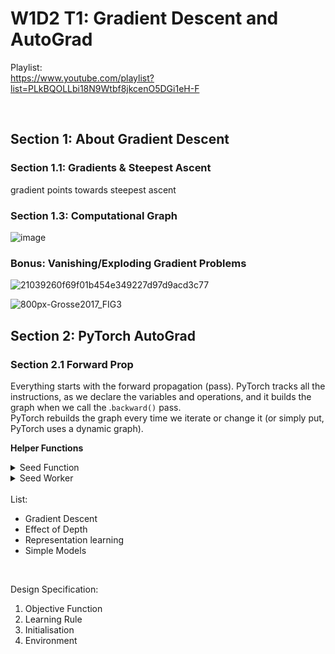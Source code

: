 # W1D2 T1: Gradient Descent and AutoGrad



Playlist: </br>
https://www.youtube.com/playlist?list=PLkBQOLLbi18N9Wtbf8jkcenO5DGi1eH-F


</br>


## Section 1: About Gradient Descent

### Section 1.1: Gradients & Steepest Ascent

gradient points towards steepest ascent


### Section 1.3: Computational Graph
![image](https://user-images.githubusercontent.com/72982560/178560506-172cdff7-2032-44aa-adf2-c1a68e35c3ba.png)

### Bonus: Vanishing/Exploding Gradient Problems
![21039260f69f01b454e349227d97d9acd3c77](https://user-images.githubusercontent.com/72982560/178570683-16168c93-06cb-4b4e-bba0-31f8e813f662.jpg)

![800px-Grosse2017_FIG3](https://user-images.githubusercontent.com/72982560/178570671-dc00469d-3c3e-4860-b50a-642e88350355.png)



## Section 2: PyTorch AutoGrad
### Section 2.1 Forward Prop

Everything starts with the forward propagation (pass). PyTorch tracks all the instructions, as we declare the variables and operations, and it builds the graph when we call the .`backward()` pass.  </br>
PyTorch rebuilds the graph every time we iterate or change it (or simply put, PyTorch uses a dynamic graph).


**Helper Functions**
<details>
<summary>Seed Function</summary>
<br>

```    
def set_seed(seed=None, seed_torch=True):
  """
  Function that controls randomness. NumPy and random modules must be imported.

  Args:
    seed : Integer
      A non-negative integer that defines the random state. Default is `None`.
    seed_torch : Boolean
      If `True` sets the random seed for pytorch tensors, so pytorch module
      must be imported. Default is `True`.

  Returns:
    Nothing.
  """
  if seed is None:
    seed = np.random.choice(2 ** 32)
  random.seed(seed)
  np.random.seed(seed)
  if seed_torch:
    torch.manual_seed(seed)
    torch.cuda.manual_seed_all(seed)
    torch.cuda.manual_seed(seed)
    torch.backends.cudnn.benchmark = False
    torch.backends.cudnn.deterministic = True
```
</details>
<details>
<summary>Seed Worker</summary>
<br>

```
def seed_worker(worker_id):
  
  worker_seed = torch.initial_seed() % 2**32
  np.random.seed(worker_seed)
  random.seed(worker_seed)
  ```
</details>

</br>
List: </br>

<ul>
  <li> Gradient Descent 
  <li> Effect of Depth </br>
  <li> Representation learning </br>
  <li> Simple Models
</ul>
</br>

Design Specification:

<ol>  
  <li> Objective Function</br>
  <li> Learning Rule</br>
  <li> Initialisation</br>
  <li> Environment
</ol>








